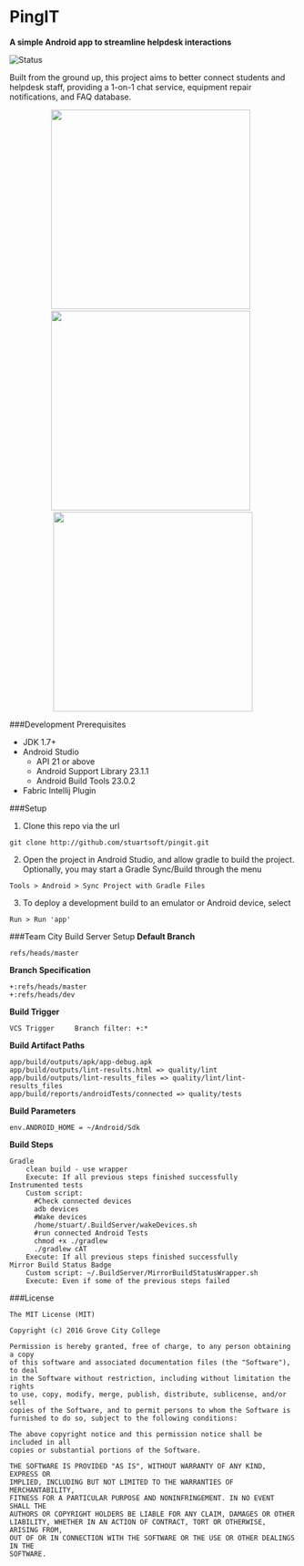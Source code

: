 # PingIT

**A simple Android app to streamline helpdesk interactions**

![Status](https://www.dropbox.com/s/vmmlgcykl2wvbim/pingitstatus.png?dl=1)

Built from the ground up, this project aims to better connect students and helpdesk staff, providing a 1-on-1 chat service, equipment repair notifications, and FAQ database.

<p align="center"><img title="" src="https://github.com/stuartsoft/PingIT/raw/master/misc/sample.png" height="350"/>&nbsp;&nbsp;<img title="" src="https://github.com/stuartsoft/PingIT/raw/master/misc/demo.gif" height="350"/>&nbsp;&nbsp;<img title="" src="https://github.com/stuartsoft/PingIT/raw/master/misc/sample2.png" height="350"/></p>

###Development Prerequisites
* JDK 1.7+
* Android Studio
  * API 21 or above
  * Android Support Library 23.1.1
  * Android Build Tools 23.0.2
* Fabric Intellij Plugin

###Setup
1. Clone this repo via the url

  ```
  git clone http://github.com/stuartsoft/pingit.git
  ```
2. Open the project in Android Studio, and allow gradle to build the project. Optionally, you may start a Gradle Sync/Build through the menu

  ```
  Tools > Android > Sync Project with Gradle Files
  ```
3. To deploy a development build to an emulator or Android device, select

  ```
  Run > Run 'app'
  ```

###Team City Build Server Setup
  **Default Branch**
  ```
  refs/heads/master
  ```
  **Branch Specification**
  ```
  +:refs/heads/master
  +:refs/heads/dev
  ```
  **Build Trigger**
  ```
  VCS Trigger     Branch filter: +:*
  ```
  **Build Artifact Paths**
  ```
  app/build/outputs/apk/app-debug.apk
  app/build/outputs/lint-results.html => quality/lint
  app/build/outputs/lint-results_files => quality/lint/lint-results_files
  app/build/reports/androidTests/connected => quality/tests
  ```
  **Build Parameters**
  ```
  env.ANDROID_HOME = ~/Android/Sdk
  ```
  **Build Steps**
  ```
  Gradle
      clean build - use wrapper
      Execute: If all previous steps finished successfully
  Instrumented tests
      Custom script:
        #Check connected devices
        adb devices
        #Wake devices
        /home/stuart/.BuildServer/wakeDevices.sh
        #run connected Android Tests
        chmod +x ./gradlew
        ./gradlew cAT
      Execute: If all previous steps finished successfully
  Mirror Build Status Badge
      Custom script: ~/.BuildServer/MirrorBuildStatusWrapper.sh
      Execute: Even if some of the previous steps failed
  ```
###License
```
The MIT License (MIT)

Copyright (c) 2016 Grove City College

Permission is hereby granted, free of charge, to any person obtaining a copy
of this software and associated documentation files (the "Software"), to deal
in the Software without restriction, including without limitation the rights
to use, copy, modify, merge, publish, distribute, sublicense, and/or sell
copies of the Software, and to permit persons to whom the Software is
furnished to do so, subject to the following conditions:

The above copyright notice and this permission notice shall be included in all
copies or substantial portions of the Software.

THE SOFTWARE IS PROVIDED "AS IS", WITHOUT WARRANTY OF ANY KIND, EXPRESS OR
IMPLIED, INCLUDING BUT NOT LIMITED TO THE WARRANTIES OF MERCHANTABILITY,
FITNESS FOR A PARTICULAR PURPOSE AND NONINFRINGEMENT. IN NO EVENT SHALL THE
AUTHORS OR COPYRIGHT HOLDERS BE LIABLE FOR ANY CLAIM, DAMAGES OR OTHER
LIABILITY, WHETHER IN AN ACTION OF CONTRACT, TORT OR OTHERWISE, ARISING FROM,
OUT OF OR IN CONNECTION WITH THE SOFTWARE OR THE USE OR OTHER DEALINGS IN THE
SOFTWARE.
```

